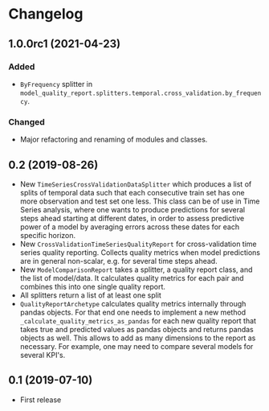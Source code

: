 # Changelog

## 1.0.0rc1 (2021-04-23)
### Added
- `ByFrequency` splitter in `model_quality_report.splitters.temporal.cross_validation.by_frequency`.
### Changed
- Major refactoring and renaming of modules and classes.

## 0.2 (2019-08-26)
- New `TimeSeriesCrossValidationDataSplitter` which produces a list of splits of temporal data such that each consecutive train set has one more observation and test set one less. This class can be of use in Time Series analysis, where one wants to produce predictions for several steps ahead starting at different dates, in order to assess predictive power of a model by averaging errors across these dates for each specific horizon.
- New `CrossValidationTimeSeriesQualityReport` for cross-validation time series quality reporting. Collects quality metrics when model predictions are in general non-scalar, e.g. for several time steps ahead.
- New `ModelComparisonReport` takes a splitter, a quality report class, and the list of model/data. It calculates quality metrics for each pair and combines this into one single quality report.
- All splitters return a list of at least one split
- `QualityReportArchetype` calculates quality metrics internally through pandas objects. For that end one needs to implement a new method `_calculate_quality_metrics_as_pandas` for each new quality report that takes true and predicted values as pandas objects and returns pandas objects as well. This allows to add as many dimensions to the report as necessary. For example, one may need to compare several models for several KPI's.

## 0.1 (2019-07-10)
- First release
